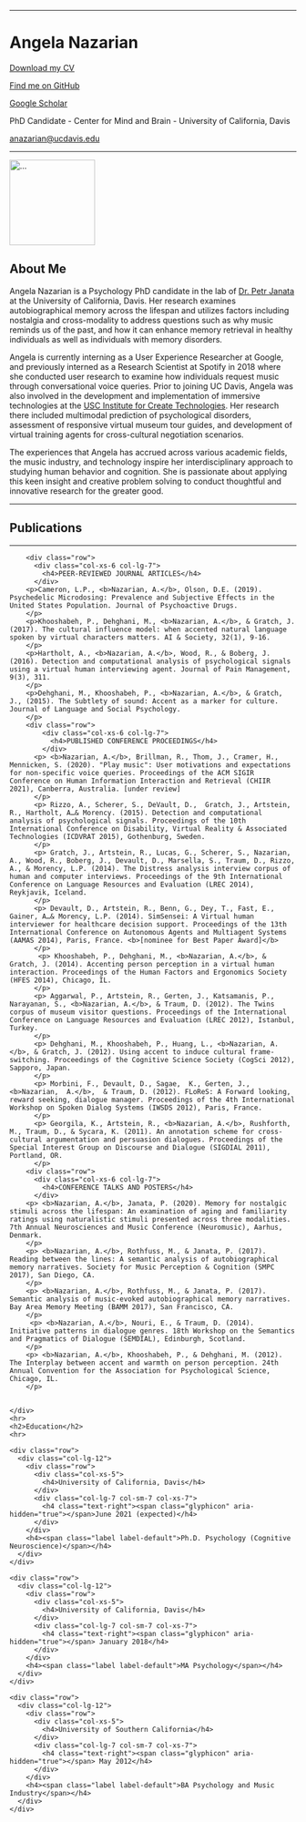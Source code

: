 <!DOCTYPE html>
<html lang="en">

<head>
  <meta charset="UTF-8">
  <meta http-equiv="X-UA-Compatible" content="IE=edge">
  <meta name="viewport" content="width=device-width, initial-scale=1">
  <title>Angela Nazarian</title>

  <!-- Bootstrap -->
  <link rel="stylesheet" href="css/bootstrap.css">

  <!-- HTML5 shim and Respond.js for IE8 support of HTML5 elements and media queries -->
  <!-- WARNING: Respond.js doesn't work if you view the page via file:// -->
  <!--[if lt IE 9]>
      <script src="https://oss.maxcdn.com/html5shiv/3.7.2/html5shiv.min.js"></script>
      <script src="https://oss.maxcdn.com/respond/1.4.2/respond.min.js"></script>
    <![endif]-->
</head>

<body>

  <div class="container">
    <hr>
    <div class="row">
      <div class="col-xs-6">
        <h1>Angela Nazarian</h1>
      </div>
      <div class="col-xs-6">
        <p class="text-right"><a href="papers/Nazarian_CV.pdf">Download my CV</a></p>
        <p class="text-right"><a href="https://github.com/peachypunk" ; target="_top">Find me on GitHub</a></p>
        <p class="text-right"><a href="https://scholar.google.com/citations?user=iH_c3aAAAAAJ&hl=en" ; target="_top">Google
            Scholar</a></p>
      </div>
    </div>
    <p> PhD Candidate - Center for Mind and Brain - University of California, Davis</a> </p>
    <p><a href="mailto:anazarian@ucdavis.edu">anazarian@ucdavis.edu</a></p>
    <hr>
    <div class="row">
      <div class="col-lg-12 col-sm-12 col-xs-12">
        <div class="media">
          <div class="media-left"> <a href="#"> <img src="img/initials.png" alt="..." width="150" height="150" class="media-object img-rounded hidden-xs">
            </a> </div>
          <div class="media-body">
            <h2 class="media-heading">About Me</h2>
            Angela Nazarian is a Psychology PhD candidate in the lab of <a href="https://atonal.ucdavis.edu/people/">Dr. Petr Janata</a> at the University of    California, Davis. Her research examines autobiographical memory across the lifespan and utilizes factors including nostalgia and cross-modality to address questions such as why music reminds us of the past, and how it can enhance memory retrieval in healthy individuals as well as individuals with memory disorders. 

Angela is currently interning as a User Experience Researcher at Google, and previously interned as a Research Scientist at Spotify in 2018 where she conducted user research to examine how individuals request music through conversational voice queries. Prior to joining UC Davis, Angela was also involved in the development and implementation of immersive technologies at the <a href="https://ict.usc.edu">USC Institute for Create Technologies</a>. Her research there included multimodal prediction of psychological disorders, assessment of responsive virtual museum tour guides, and development of virtual training agents for cross-cultural negotiation scenarios. 

The experiences that Angela has accrued across various academic fields, the music industry, and technology inspire her interdisciplinary approach to studying human behavior and cognition. She is passionate about applying this keen insight and creative problem solving to conduct thoughtful and innovative research for the greater good.
          </div>
        </div>
      </div>
    </div>
    <hr>
    <div class="row">
      <div class="col-lg-12 col-md-12 col-sm-12">
        <h2>Publications</h2>
        <hr>

        <div class="row">
          <div class="col-xs-6 col-lg-7">
            <h4>PEER-REVIEWED JOURNAL ARTICLES</h4>
          </div>
        <p>Cameron, L.P., <b>Nazarian, A.</b>, Olson, D.E. (2019). Psychedelic Microdosing: Prevalence and Subjective Effects in the United States Population. Journal of Psychoactive Drugs. 
        </p>
        <p>Khooshabeh, P., Dehghani, M., <b>Nazarian, A.</b>, & Gratch, J. (2017). The cultural influence model: when accented natural language spoken by virtual characters matters. AI & Society, 32(1), 9-16.
        </p>
        <p>Hartholt, A., <b>Nazarian, A.</b>, Wood, R., & Boberg, J. (2016). Detection and computational analysis of psychological signals using a virtual human interviewing agent. Journal of Pain Management, 9(3), 311.
        </p>
        <p>Dehghani, M., Khooshabeh, P., <b>Nazarian, A.</b>, & Gratch, J., (2015). The Subtlety of sound: Accent as a marker for culture. Journal of Language and Social Psychology.
        </p>
        <div class="row">
            <div class="col-xs-6 col-lg-7">
              <h4>PUBLISHED CONFERENCE PROCEEDINGS</h4>
            </div>
          <p> <b>Nazarian, A.</b>, Brillman, R., Thom, J., Cramer, H., Mennicken, S. (2020). "Play music": User motivations and expectations for non-specific voice queries. Proceedings of the ACM SIGIR Conference on Human Information Interaction and Retrieval (CHIIR 2021), Canberra, Australia. [under review]
          </p>
          <p> Rizzo, A., Scherer, S., DeVault, D.,  Gratch, J., Artstein, R., Hartholt, A…& Morency. (2015). Detection and computational analysis of psychological signals. Proceedings of the 10th International Conference on Disability, Virtual Reality & Associated Technologies (ICDVRAT 2015), Gothenburg, Sweden.
          </p>
          <p> Gratch, J., Artstein, R., Lucas, G., Scherer, S., Nazarian, A., Wood, R., Boberg, J., Devault, D., Marsella, S., Traum, D., Rizzo, A., & Morency, L.P. (2014). The Distress analysis interview corpus of human and computer interviews. Proceedings of the 9th International Conference on Language Resources and Evaluation (LREC 2014), Reykjavik, Iceland.
          </p>
          <p> Devault, D., Artstein, R., Benn, G., Dey, T., Fast, E., Gainer, A…& Morency, L.P. (2014). SimSensei: A Virtual human interviewer for healthcare decision support. Proceedings of the 13th International Conference on Autonomous Agents and Multiagent Systems (AAMAS 2014), Paris, France. <b>[nominee for Best Paper Award]</b>
          </p>
           <p> Khooshabeh, P., Dehghani, M., <b>Nazarian, A.</b>, & Gratch, J. (2014). Accenting person perception in a virtual human interaction. Proceedings of the Human Factors and Ergonomics Society (HFES 2014), Chicago, IL.
          </p>
          <p> Aggarwal, P., Artstein, R., Gerten, J., Katsamanis, P., Narayanan, S., <b>Nazarian, A.</b>, & Traum, D. (2012). The Twins corpus of museum visitor questions. Proceedings of the International Conference on Language Resources and Evaluation (LREC 2012), Istanbul, Turkey.
          </p>
          <p> Dehghani, M., Khooshabeh, P., Huang, L., <b>Nazarian, A.</b>, & Gratch, J. (2012). Using accent to induce cultural frame­switching. Proceedings of the Cognitive Science Society (CogSci 2012), Sapporo, Japan.
          </p>
          <p> Morbini, F., Devault, D., Sagae,  K., Gerten, J., <b>Nazarian,  A.</b>,  & Traum, D. (2012). FLoReS: A Forward looking, reward seeking, dialogue manager. Proceedings of the 4th International Workshop on Spoken Dialog Systems (IWSDS 2012), Paris, France.
          </p>
          <p> Georgila, K., Artstein, R., <b>Nazarian, A.</b>, Rushforth, M., Traum, D., & Sycara, K. (2011). An annotation scheme for cross­cultural argumentation and persuasion dialogues. Proceedings of the Special Interest Group on Discourse and Dialogue (SIGDIAL 2011), Portland, OR.
          </p>  
        <div class="row">
          <div class="col-xs-6 col-lg-7">
            <h4>CONFERENCE TALKS AND POSTERS</h4>
          </div>
        <p> <b>Nazarian, A.</b>, Janata, P. (2020). Memory for nostalgic stimuli across the lifespan: An examination of aging and familiarity ratings using naturalistic stimuli presented across three modalities. 7th Annual Neurosciences and Music Conference (Neuromusic), Aarhus, Denmark.
        </p>
        <p> <b>Nazarian, A.</b>, Rothfuss, M., & Janata, P. (2017). Reading between the lines: A semantic analysis of autobiographical memory narratives. Society for Music Perception & Cognition (SMPC 2017), San Diego, CA. 
        </p>
        <p> <b>Nazarian, A.</b>, Rothfuss, M., & Janata, P. (2017). Semantic analysis of music-evoked autobiographical memory narratives. Bay Area Memory Meeting (BAMM 2017), San Francisco, CA.  
        </p>
         <p> <b>Nazarian, A.</b>, Nouri, E., & Traum, D. (2014). Initiative patterns in dialogue genres. 18th Workshop on the Semantics and Pragmatics of Dialogue (SEMDIAL), Edinburgh, Scotland.
        </p>
        <p> <b>Nazarian, A.</b>, Khooshabeh, P., & Dehghani, M. (2012). The Interplay between accent and warmth on person perception. 24th Annual Convention for the Association for Psychological Science, Chicago, IL.
        </p>
        

    </div>
    <hr>
    <h2>Education</h2>
    <hr>

    <div class="row">
      <div class="col-lg-12">
        <div class="row">
          <div class="col-xs-5">
            <h4>University of California, Davis</h4>
          </div>
          <div class="col-lg-7 col-sm-7 col-xs-7">
            <h4 class="text-right"><span class="glyphicon" aria-hidden="true"></span>June 2021 (expected)</h4>
          </div>
        </div>
        <h4><span class="label label-default">Ph.D. Psychology (Cognitive Neuroscience)</span></h4>
      </div>
    </div>

    <div class="row">
      <div class="col-lg-12">
        <div class="row">
          <div class="col-xs-5">
            <h4>University of California, Davis</h4>
          </div>
          <div class="col-lg-7 col-sm-7 col-xs-7">
            <h4 class="text-right"><span class="glyphicon" aria-hidden="true"></span> January 2018</h4>
          </div>
        </div>
        <h4><span class="label label-default">MA Psychology</span></h4>
      </div>
    </div>

    <div class="row">
      <div class="col-lg-12">
        <div class="row">
          <div class="col-xs-5">
            <h4>University of Southern California</h4>
          </div>
          <div class="col-lg-7 col-sm-7 col-xs-7">
            <h4 class="text-right"><span class="glyphicon" aria-hidden="true"></span> May 2012</h4>
          </div>
        </div>
        <h4><span class="label label-default">BA Psychology and Music Industry</span></h4>
      </div>
    </div>

</body>
</html>
